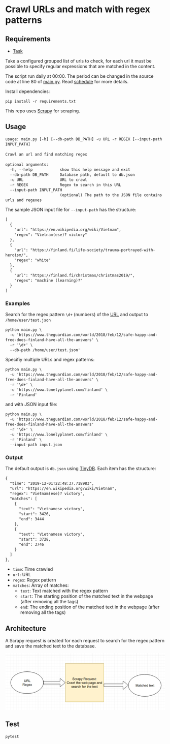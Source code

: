 # Crawl URLs and match with regex patterns

## Requirements
- [Task](./cand_prog_task.md)

Take a configured grouped list of urls to check, for each url it must be possible to specify regular expressions that are matched in the content.

The script run daily at 00:00. The period can be changed in the source code at line 80 of [main.py](./main.py). Read [schedule](https://schedule.readthedocs.io/en/stable/index.html) for more details.

Install dependencies:
```
pip install -r requirements.txt
```

This repo uses [Scrapy](https://scrapy.org/) for scraping.

## Usage
```
usage: main.py [-h] [--db-path DB_PATH] -u URL -r REGEX [--input-path INPUT_PATH]

Crawl an url and find matching regex

optional arguments:
  -h, --help            show this help message and exit
  --db-path DB_PATH     Database path, default to db.json
  -u URL                URL to crawl
  -r REGEX              Regex to search in this URL
  --input-path INPUT_PATH
                        (optional) The path to the JSON file contains urls and regexes
```

The sample JSON input file for `--input-path` has the structure:
```
[
  {
    "url": "https://en.wikipedia.org/wiki/Vietnam",
    "regex": "Vietnam(ese)? victory"
  },
  {
    "url": "https://finland.fi/life-society/trauma-portrayed-with-heroism/",
    "regex": "white"
  },
  {
    "url": "https://finland.fi/christmas/christmas2019/",
    "regex": "machine (learning)?"
  }
]

```

### Examples

Search for the regex pattern `\d+` (numbers) of the [URL](https://www.theguardian.com/world/2018/feb/12/safe-happy-and-free-does-finland-have-all-the-answers) and output to `/home/user/test.json`
```
python main.py \
  -u 'https://www.theguardian.com/world/2018/feb/12/safe-happy-and-free-does-finland-have-all-the-answers' \
  -r '\d+' \
  --db-path /home/user/test.json'
```

Specifiy multiple URLs and regex patterns:
```
python main.py \
  -u 'https://www.theguardian.com/world/2018/feb/12/safe-happy-and-free-does-finland-have-all-the-answers' \
  -r '\d+' \
  -u 'https://www.lonelyplanet.com/finland' \
  -r 'Finland'
```

and with JSON input file:
```
python main.py \
  -u 'https://www.theguardian.com/world/2018/feb/12/safe-happy-and-free-does-finland-have-all-the-answers'
  -r '\d+' \
  -u 'https://www.lonelyplanet.com/finland' \
  -r 'Finland' \
  --input-path input.json
```

### Output

The default output is `db.json` using [TinyDB](https://tinydb.readthedocs.io/en/latest/). Each item has the structure:
```
{
  "time": "2019-12-01T22:48:37.718983",
  "url": "https://en.wikipedia.org/wiki/Vietnam",
  "regex": "Vietnam(ese)? victory",
  "matches": [
    {
      "text": "Vietnamese victory",
      "start": 3426,
      "end": 3444
    },
    {
      "text": "Vietnamese victory",
      "start": 3728,
      "end": 3746
    }
  ]
},
```

- `time`: Time crawled
- `url`: URL
- `regex`: Regex pattern
- `matches`: Array  of matches:
  + `text`: Text matched with the regex pattern
  + `start`: The starting position of the matched text in the webpage (after removing all the tags)
  + `end`: The ending position of the matched text in the webpage (after removing all the tags)

## Architecture

A Scrapy request is created for each request to search for the regex pattern and save the matched text to the database.

![Structure](./structure.jpg)

## Test
```
pytest
```


